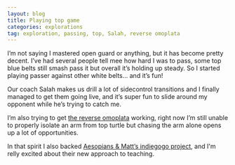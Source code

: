 ```yaml
---
layout: blog
title: Playing top game
categories: explorations
tag: exploration, passing, top, Salah, reverse omoplata
---
```

I’m not saying I mastered open guard or anything, but it has become pretty decent. I’ve had several people tell mee how hard I was to pass, some top blue belts still smash pass it but overall it’s holding up steady. So I started playing passer against other white belts… and it’s fun!

Our coach Salah makes us drill a lot of sidecontrol transitions and I finally managed to get them going live, and it’s super fun to slide around my opponent while he’s trying to catch me.

I’m also trying to get [the reverse omoplata](http://aesopian.com/2969/12-minutes-reverse-omoplata-goodness/) working, right now I’m still unable to properly isolate an arm from top turtle but chasing the arm alone opens up a lot of opportunities.

In that spirit I also backed [Aesopians & Matt’s indiegogo project](https://www.indiegogo.com/projects/aesopian-s-brazilian-jiu-jitsu-instructional), and I'm relly excited about their new approach to teaching.